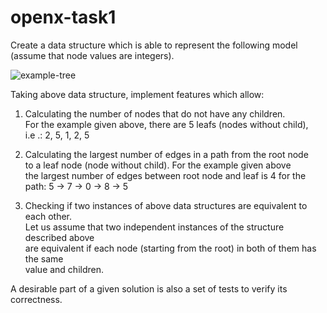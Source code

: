 # openx-task1

Create a data structure which is able to represent the following model (assume that node values
are integers).

![example-tree](https://user-images.githubusercontent.com/105243490/232854988-4051f3b8-6f97-411e-bdad-9d2ffbd975f6.png)

Taking above data structure, implement features which allow:

1. Calculating the number of nodes that do not have any children.<br>
For the example given above, there are 5 leafs (nodes without child),<br>
i.e .: 2, 5, 1, 2, 5

2. Calculating the largest number of edges in a path from the root node<br>
to a leaf node (node without child). For the example given above<br>
the largest number of edges between root node and leaf is 4 for the path:
5 → 7 → 0 → 8 → 5

3. Checking if two instances of above data structures are equivalent to each other.<br>
Let us assume that two independent instances of the structure described above<br>
are equivalent if each node (starting from the root) in both of them has the same<br>
value and children.

A desirable part of a given solution is also a set of tests to verify its correctness.
